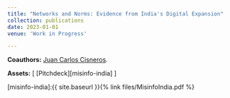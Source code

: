```yaml
---
title: "Networks and Norms: Evidence from India's Digital Expansion"
collection: publications
date: 2023-01-01
venue: 'Work in Progress'

---
```


**Coauthors:** [Juan Carlos Cisneros][jccp].
<br>

[jccp]: https://jccisneros.com/

**Assets:** [ [Pitchdeck][misinfo-india] ]

[misinfo-india]:{{ site.baseurl }}{% link files/MisinfoIndia.pdf %}
